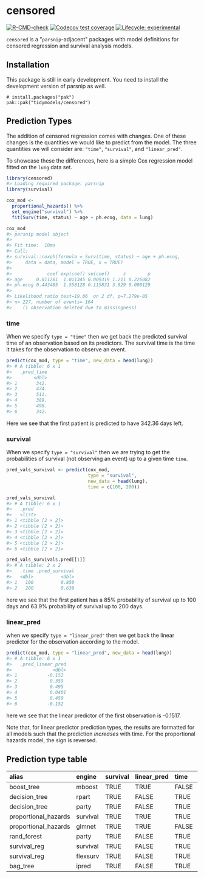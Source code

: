<!-- README.md is generated from README.Rmd. Please edit that file -->

# censored

<!-- badges: start -->
[![R-CMD-check](https://github.com/tidymodels/censored/workflows/R-CMD-check/badge.svg)](https://github.com/tidymodels/censored/actions)
[![Codecov test coverage](https://codecov.io/gh/EmilHvitfeldt/censored/branch/main/graph/badge.svg)](https://codecov.io/gh/EmilHvitfeldt/censored?branch=main)
[![Lifecycle: experimental](https://img.shields.io/badge/lifecycle-experimental-orange.svg)](https://www.tidyverse.org/lifecycle/#experimental) 

<!-- badges: end -->

`censored` is a "`parsnip`-adjacent" packages with
model definitions for censored regression and survival analysis models.

## Installation

This package is still in early development. You need to install the development version of parsnip as well.

``` {.r}
# install.packages("pak")
pak::pak("tidymodels/censored")
```

## Prediction Types

The addition of censored regression comes with changes. One of these changes is the quantities we would like to predict from the model. The three quantities we will consider are: `"time"`, `"survival"`, and `"linear_pred"`.

To showcase these the differences, here is a simple Cox regression model fitted on the `lung` data set.


```r
library(censored)
#> Loading required package: parsnip
library(survival)

cox_mod <-
  proportional_hazards() %>%
  set_engine("survival") %>%
  fit(Surv(time, status) ~ age + ph.ecog, data = lung)

cox_mod
#> parsnip model object
#> 
#> Fit time:  10ms 
#> Call:
#> survival::coxph(formula = Surv(time, status) ~ age + ph.ecog, 
#>     data = data, model = TRUE, x = TRUE)
#> 
#>             coef exp(coef) se(coef)     z        p
#> age     0.011281  1.011345 0.009319 1.211 0.226082
#> ph.ecog 0.443485  1.558128 0.115831 3.829 0.000129
#> 
#> Likelihood ratio test=19.06  on 2 df, p=7.279e-05
#> n= 227, number of events= 164 
#>    (1 observation deleted due to missingness)
```

### time

When we specify `type = "time"` then we get back the predicted survival time of an observation based on its predictors. The survival time is the time it takes for the observation to observe an event.


```r
predict(cox_mod, type = "time", new_data = head(lung))
#> # A tibble: 6 x 1
#>   .pred_time
#>        <dbl>
#> 1       342.
#> 2       474.
#> 3       511.
#> 4       389.
#> 5       498.
#> 6       342.
```

Here we see that the first patient is predicted to have 342.36 days left.

### survival

When we specify `type = "survival"` then we are trying to get the probabilities of survival (not observing an event) up to a given time `time`. 


```r
pred_vals_survival <- predict(cox_mod, 
                              type = "survival", 
                              new_data = head(lung), 
                              time = c(100, 200))

pred_vals_survival
#> # A tibble: 6 x 1
#>   .pred           
#>   <list>          
#> 1 <tibble [2 × 2]>
#> 2 <tibble [2 × 2]>
#> 3 <tibble [2 × 2]>
#> 4 <tibble [2 × 2]>
#> 5 <tibble [2 × 2]>
#> 6 <tibble [2 × 2]>

pred_vals_survival$.pred[[1]]
#> # A tibble: 2 x 2
#>   .time .pred_survival
#>   <dbl>          <dbl>
#> 1   100          0.850
#> 2   200          0.639
```

here we see that the first patient has a 85% probability of survival up to 100 days and 63.9%
probability of survival up to 200 days.

### linear_pred

when we specify `type = "linear_pred"` then we get back the linear predictor for the observation according to the model.


```r
predict(cox_mod, type = "linear_pred", new_data = head(lung))
#> # A tibble: 6 x 1
#>   .pred_linear_pred
#>               <dbl>
#> 1           -0.152 
#> 2            0.359 
#> 3            0.495 
#> 4            0.0401
#> 5            0.450 
#> 6           -0.152
```

here we see that the linear predictor of the first observation is  -0.1517.

Note that, for linear predictor prediction types, the results are formatted for all models such that the prediction _increases_ with time. For the proportional hazards model, the sign is reversed. 


## Prediction type table 


|alias                |engine   |survival |linear_pred |time  |quantile |hazard |
|:--------------------|:--------|:--------|:-----------|:-----|:--------|:------|
|boost_tree           |mboost   |TRUE     |TRUE        |FALSE |FALSE    |FALSE  |
|decision_tree        |rpart    |TRUE     |FALSE       |TRUE  |FALSE    |FALSE  |
|decision_tree        |party    |TRUE     |FALSE       |TRUE  |FALSE    |FALSE  |
|proportional_hazards |survival |TRUE     |TRUE        |TRUE  |FALSE    |FALSE  |
|proportional_hazards |glmnet   |TRUE     |TRUE        |FALSE |FALSE    |FALSE  |
|rand_forest          |party    |TRUE     |FALSE       |TRUE  |FALSE    |FALSE  |
|survival_reg         |survival |TRUE     |FALSE       |TRUE  |TRUE     |TRUE   |
|survival_reg         |flexsurv |TRUE     |FALSE       |TRUE  |TRUE     |TRUE   |
|bag_tree             |ipred    |TRUE     |FALSE       |TRUE  |FALSE    |FALSE  |

